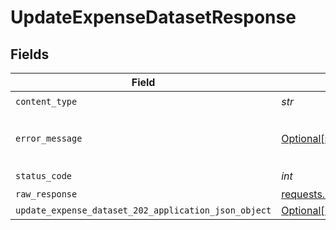# UpdateExpenseDatasetResponse


## Fields

| Field                                                                                                                 | Type                                                                                                                  | Required                                                                                                              | Description                                                                                                           |
| --------------------------------------------------------------------------------------------------------------------- | --------------------------------------------------------------------------------------------------------------------- | --------------------------------------------------------------------------------------------------------------------- | --------------------------------------------------------------------------------------------------------------------- |
| `content_type`                                                                                                        | *str*                                                                                                                 | :heavy_check_mark:                                                                                                    | N/A                                                                                                                   |
| `error_message`                                                                                                       | [Optional[shared.ErrorMessage]](../../models/shared/errormessage.md)                                                  | :heavy_minus_sign:                                                                                                    | The request made is not valid.                                                                                        |
| `status_code`                                                                                                         | *int*                                                                                                                 | :heavy_check_mark:                                                                                                    | N/A                                                                                                                   |
| `raw_response`                                                                                                        | [requests.Response](https://requests.readthedocs.io/en/latest/api/#requests.Response)                                 | :heavy_minus_sign:                                                                                                    | N/A                                                                                                                   |
| `update_expense_dataset_202_application_json_object`                                                                  | [Optional[UpdateExpenseDataset202ApplicationJSON]](../../models/operations/updateexpensedataset202applicationjson.md) | :heavy_minus_sign:                                                                                                    | Accepted                                                                                                              |